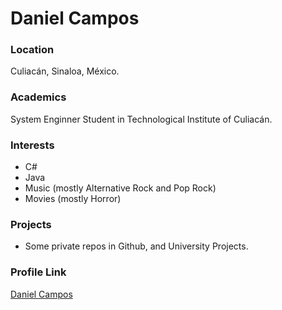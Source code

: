# Daniel Campos

### Location

Culiacán, Sinaloa, México.

### Academics

System Enginner Student in Technological Institute of Culiacán.

### Interests

- C#
- Java
- Music (mostly Alternative Rock and Pop Rock)
- Movies (mostly Horror)


### Projects

- Some private repos in Github, and University Projects.

### Profile Link

[Daniel Campos](https://github.com/DanielCamposs98)
